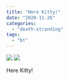 ```yaml
---
title: "Here Kitty!"
date: "2020-11-26"
categories: 
  - "death-stranding"
tags: 
  - "bt"
---
```


[![](images/Here-kitty-scaled-1.jpg)](images/Here-kitty-scaled-1.jpg)
[![](images/Here-kitty-scaled-1.jpg)](images/Here-kitty-scaled-1.jpg)

Here Kitty!
